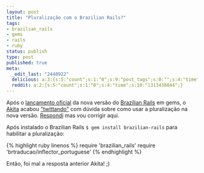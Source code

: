 ```yaml
---
layout: post
title: "Pluralização com o Brazilian Rails?"
tags:
- brazilian_rails
- gems
- rails
- ruby
status: publish
type: post
published: true
meta:
  _edit_last: "2440922"
  delicious: a:3:{s:5:"count";s:1:"0";s:9:"post_tags";s:0:"";s:4:"time";s:10:"1229527045";}
  reddit: a:2:{s:5:"count";s:1:"0";s:4:"time";s:10:"1313438844";}
---
```

Após o [lançamento oficial](http://blog.improveit.com.br/articles/2008/08/31/saiu-o-brazilian-rails-2-0) da nova versão do [Brazilian Rails](http://www.improveit.com.br/software_livre/brazilian_rails) em gems, o [Akita](http://www.akitaonrails.com/) acabou ["twittando"](http://twitter.com/AkitaOnRails/statuses/906208737) com dúvida sobre como usar a pluralização na nova versão. [Respondi](http://twitter.com/tinogomes/statuses/906211629) mas vou corrigir aqui.

Após instalado o Brazilian Rails `$ gem install brazilian-rails` para habilitar a pluralização:

{% highlight ruby linenos %}
require 'brazilian_rails'
require 'brtraducao/inflector_portuguese'
{% endhighlight %}

Então, foi mal a resposta anterior Akita! ;)
